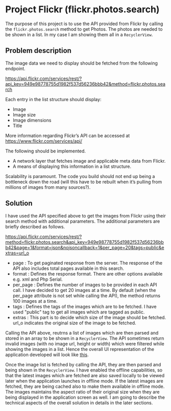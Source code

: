 # Project Flickr (flickr.photos.search)
The purpose of this project is to use the API provided from Flickr by calling the `flickr.photos.search` method to get Photos. The photos are needed to be shown in a list. In my case I am showing them all in a `RecyclerView`. 

## Problem description
The image data we need to display should be fetched from the following endpoint.

https://api.flickr.com/services/rest/?api_key=949e98778755d1982f537d56236bbb42&method=flickr.photos.search

Each entry in the list structure should display: 
* Image
* Image size
* Image dimensions
* Title

More information regarding Flickr’s API can be accessed at  https://www.flickr.com/services/api/

The following should be implemented.
* A network layer that fetches image and applicable meta data from Flickr.
* A means of displaying this information in a list structure.

Scalability is paramount. The code you build should not end up being a bottleneck down the road (will this have to be rebuilt when it’s pulling from millions of images from many sources?).

## Solution
I have used the API specified above to get the images from Flickr using their search method with additional parameters. The additional parameters are briefly described as follows. 

https://api.flickr.com/services/rest/?method=flickr.photos.search&api_key=949e98778755d1982f537d56236bbb42&page=1&format=json&nojsoncallback=1&per_page=20&tags=public&extras=url_o

* page : To get paginated response from the server. The response of the API also includes total pages available in this search. 
* format : Defines the response format. There are other options available e.g. xml and Php Serial. 
* per_page : Defines the number of images to be provided in each API call. I have decided to get 20 images at a time. By default (when the per_page attribute is not set while calling the API), the method returns 100 images at a time. 
* tags : Defines the tags of the images which are to be fetched. I have used "public" tag to get all images which are tagged as public. 
* extras : This part is to decide which size of the image should be fetched. url_o indicates the original size of the image to be fetched. 

Calling the API above, reutrns a list of images which are then parsed and stored in an array to be shown in a `RecyclerView`. The API sometimes return invalid images (with no image url, height or width) which were filtered while showing the images in a list. Hence the overall UI representation of the application developed will look like [this](https://media.giphy.com/media/7SWzT6AjaiL8GEebLT/giphy.gif). 

Once the image list is fetched by calling the API, they are then parsed and being shown in the `RecyclerView`. I have enabled the offline capabilities, so that the latest images which are fetched are also saved locally to be viewed later when the application launches in offline mode. If the latest images are fetched, they are being cached also to make them available in offline mode. The images maintains the aspect ratio of their original size when they are being displayed in the application screen as well. I am going to describe the technical aspects of the overall solution in details in the later sections. 
